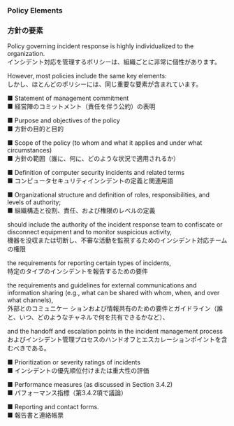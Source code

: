 ### Policy Elements
### 方針の要素  

Policy governing incident response is highly individualized to the organization.  
インシデント対応を管理するポリシーは、組織ごとに非常に個性があります。  

However, most policies include the same key elements:  
しかし、ほとんどのポリシーには、同じ重要な要素が含まれています。 

■ Statement of management commitment  
■ 経営陣のコミットメント（責任を伴う公約）の表明  

■ Purpose and objectives of the policy   
■ 方針の目的と目的  

■ Scope of the policy (to whom and what it applies and under what circumstances)  
■ 方針の範囲（誰に、何に、どのような状況で適用されるか）  

■ Definition of computer security incidents and related terms  
■ コンピュータセキュリティインシデントの定義と関連用語  

■ Organizational structure and definition of roles, responsibilities, and levels of authority;  
■ 組織構造と役割、責任、および権限のレベルの定義  

should include the authority of the incident response team to confiscate or disconnect equipment and to monitor suspicious activity,  
機器を没収または切断し、不審な活動を監視するためのインシデント対応チームの権限  

the requirements for reporting certain types of incidents,  
特定のタイプのインシデントを報告するための要件  

the requirements and guidelines for external communications and information sharing (e.g., what can be shared with whom, when, and over what channels),  
外部とのコミュニケー ションおよび情報共有のための要件とガイドライン（誰と、いつ、どのようなチャネルで何を共有できるかなど）、  

and the handoff and escalation points in the incident management process  
およびインシデント管理プロセスのハンドオフとエスカレーションポイントを含むべきである。  

■ Prioritization or severity ratings of incidents  
■ インシデントの優先順位付けまたは重大性の評価

■ Performance measures (as discussed in Section 3.4.2)  
■ パフォーマンス指標（第3.4.2項で議論）  

■ Reporting and contact forms.  
■ 報告書と連絡帳票  
